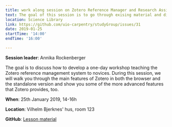 ```yaml
---
title: work along session on Zotero Reference Manager and Research Assistant
text: The goal of this session is to go through exising material and discuss how to build a one-day workshop on Zotero Regerence Manager and Research Assistant
location: Science Library
link: https://github.com/uio-carpentry/studyGroup/issues/31
date: 2019-01-25
startTime: '14:00'
endTime: '16:00'

---
```


**Session leader**: Annika Rockenberger 

The goal is to discuss how to develop a one-day workshop teaching the Zotero reference management system to novices. During this session, we will walk you through the main features of Zotero in both the browser and the standalone version and show you some of the more advanced features that Zotero provides, too.

**When**: 25th January 2019, 14-16h

**Location**:   Vilhelm Bjerknes' hus, room 123

**GitHub**: [Lesson material](https://github.com/arockenberger/zotero_workshop)
